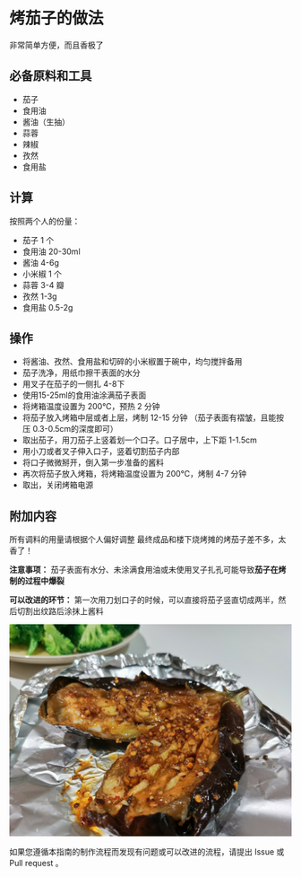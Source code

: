 # 烤茄子的做法

非常简单方便，而且香极了

## 必备原料和工具

- 茄子
- 食用油
- 酱油（生抽）
- 蒜蓉
- 辣椒
- 孜然
- 食用盐

## 计算

按照两个人的份量：

- 茄子 1 个
- 食用油 20-30ml
- 酱油 4-6g
- 小米椒 1 个
- 蒜蓉 3-4 瓣
- 孜然 1-3g
- 食用盐 0.5-2g

## 操作

- 将酱油、孜然、食用盐和切碎的小米椒置于碗中，均匀搅拌备用
- 茄子洗净，用纸巾擦干表面的水分 
- 用叉子在茄子的一侧扎 4-8下 
- 使用15-25ml的食用油涂满茄子表面
- 将烤箱温度设置为 200℃，预热 2 分钟
- 将茄子放入烤箱中层或者上层，烤制 12-15 分钟 （茄子表面有褶皱，且能按压 0.3-0.5cm的深度即可）
- 取出茄子，用刀茄子上竖着划一个口子。口子居中，上下距 1-1.5cm
- 用小刀或者叉子伸入口子，竖着切割茄子内部
- 将口子微微掰开，倒入第一步准备的酱料
- 再次将茄子放入烤箱，将烤箱温度设置为 200℃，烤制 4-7 分钟
- 取出，关闭烤箱电源


## 附加内容
所有调料的用量请根据个人偏好调整
最终成品和楼下烧烤摊的烤茄子差不多，太香了！

**注意事项：**
茄子表面有水分、未涂满食用油或未使用叉子扎孔可能导致**茄子在烤制的过程中爆裂**

**可以改进的环节：**
第一次用刀划口子的时候，可以直接将茄子竖直切成两半，然后切割出纹路后涂抹上酱料


![示例菜成品](./烤茄子.jpg)

如果您遵循本指南的制作流程而发现有问题或可以改进的流程，请提出 Issue 或 Pull request 。
